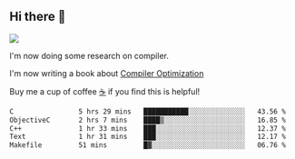 


<!--
**liusy58/liusy58** is a ✨ _special_ ✨ repository because its `README.md` (this file) appears on your GitHub profile.

Here are some ideas to get you started:

- 🔭 I’m currently working on ...
- 🌱 I’m currently learning ...
- 👯 I’m looking to collaborate on ...
- 🤔 I’m looking for help with ...
- 💬 Ask me about ...
- 📫 How to reach me: ...
- 😄 Pronouns: ...
- ⚡ Fun fact: ...
-->
<!--
![](https://komarev.com/ghpvc/?username=liusy58&color=brightgreen&label=PROFILE+VIEWS)




- 🔭 I’m currently working on my .
- 📫 How to reach me:plz contact me by [email](liusy58@,ail2.sysu.edu.cn) or WeChat(LIUSIYU_58)
- 🏫 I'm an undergraduate in Sun-Yat-sen University majoring in the computer science. Expected to graduate in Spring 2021.
- 👯 I'm now interested in System such as OS, Compiler and Database. 
- 🤔 I’m looking for help with Database System.
-->

## Hi there 👋
![](https://komarev.com/ghpvc/?username=liusy58&color=brightgreen&label=PROFILE+VIEWS)



I'm now doing some research on compiler.

I'm now writing a book about [Compiler Optimization](https://github.com/liusy58/CompilerNotes) 

Buy me a cup of coffee [☕️](https://user-images.githubusercontent.com/45984215/202376581-4837a283-4812-4063-82bc-cc9c3101d3a5.jpg) if you find this is helpful!


 <!--START_SECTION:waka-->

```txt
C                5 hrs 29 mins   ███████████░░░░░░░░░░░░░░   43.56 %
ObjectiveC       2 hrs 7 mins    ████▒░░░░░░░░░░░░░░░░░░░░   16.85 %
C++              1 hr 33 mins    ███░░░░░░░░░░░░░░░░░░░░░░   12.37 %
Text             1 hr 31 mins    ███░░░░░░░░░░░░░░░░░░░░░░   12.17 %
Makefile         51 mins         █▓░░░░░░░░░░░░░░░░░░░░░░░   06.76 %
```

<!--END_SECTION:waka-->
